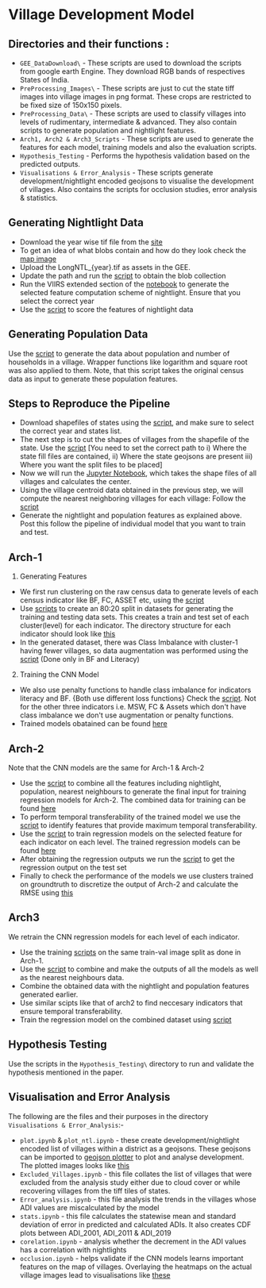 # Village Development Model
  
## Directories and their functions : 
  * ```GEE_DataDownload\``` - These scripts are used to download the scripts from google earth Engine. They download RGB bands of respectives States of India.
  * ```PreProcessing_Images\``` - These scripts are just to cut the state tiff images into village images in png format. These crops are restricted to be fixed size of 150x150 pixels.
  * ```PreProcessing_Data\``` - These scripts are used to classify villages into levels of rudimentary, intermediate & advanced. They also contain scripts to generate population and nightlight features.
  * ```Arch1, Arch2 & Arch3_Scripts``` - These scripts are used to generate the features for each model, training models and also the evaluation scripts.
  * ```Hypothesis_Testing``` - Performs the hypothesis validation based on the predicted outputs.
  * ```Visualisations & Error_Analysis``` - These scripts generate development/nightlight encoded geojsons to visualise the development of villages. Also contains the scripts for occlusion studies, error analysis & statistics.

## Generating Nightlight Data
  * Download the year wise tif file from the [site](https://doi.org/10.7910/DVN/YGIVCD)
  * To get an idea of what blobs contain and how do they look check the [map image](PreProcessing_Data/Nightlight%20Generation/Visualisation_Blob.png) 
  * Upload the LongNTL_{year}.tif as assets in the GEE.
  * Update the path and run the [script](PreProcessing_Data/Nightlight%20Generation/viirs_series_extended.js) to obtain the blob collection
  *  Run the VIIRS extended section of the [notebook](PreProcessing_Data/Nightlight%20Generation/Get_blob_details(Generate%20NTL%20Features).ipynb) to generate the selected feature computation scheme of nightlight. Ensure that you select the correct year
  *  Use the [script](PreProcessing_Data/Nightlight%20Generation/nightlight_scoring_schemes.ipynb) to score the features of nightlight data

## Generating Population Data
  Use the [script](PreProcessing_Data/make_population.ipynb) to generate the data about population and number of households in a village. Wrapper functions like logarithm and square root was also applied to them. Note, that this script takes the original census data as input to generate these population features. 

## Steps to Reproduce the Pipeline
  * Download shapefiles of states using the [script](GEE_DataDownload/Download_state_landsat7_2001.js), and make sure to select the correct year and states list.
  * The next step is to cut the shapes of villages from the shapefile of the state. Use the [script](PreProcessing_Images/cutVillage.sh) [You need to set the correct path to i) Where the state fill files are contained, ii) Where the state geojsons are present iii) Where you want the split files to be placed]
  * Now we will run the [Jupyter Notebook](PreProcessing_Data/Final_generate_village_centroids.ipynb), which takes the shape files of all villages and calculates the center.
  * Using the village centroid data obtained in the previous step, we will compute the nearest neighboring villages for each village: Follow the [script](PreProcessing_Data/find_out_nearest_neighbours_logic.ipynb)
  * Generate the nightlight and population features as explained above.  
  Post this follow the pipeline of individual model that you want to train and test.

## Arch-1
1. Generating Features
- We first run clustering on the raw census data to generate levels of each census indicator like BF, FC, ASSET etc, using the [script](Arch1/Get_unoutliered_labels_indicators_for_district.ipynb)
- Use [scripts](Arch1/dataset_maker.py) to create an 80:20 split in datasets for generating the training and testing data sets. This creates a train and test set of each cluster(level) for each indicator. The directory structure for each indicator should look like [this](Arch1/directory_structure.png)
- In the generated dataset, there was Class Imbalance with cluster-1 having fewer villages, so data augmentation was performed using the [script](Arch1/dataaugment_literacy.py) (Done only in BF and Literacy)
2. Training the CNN Model
- We also use penalty functions to handle class imbalance for indicators literacy and BF. {Both use different loss functions} Check the [script](Arch1/train_model_weight_balance_new_literacy.py). Not for the other three indicators i.e. MSW, FC & Assets which don't have class imbalance we don't use augmentation or penalty functions.
- Trained models obatained can be found [here](https://drive.google.com/drive/folders/1eTUKyMq1z0dGoJaJ-BS80Q80T5Ucsrgq?usp=sharing)

## Arch-2
Note that the CNN models are the same for Arch-1 & Arch-2
- Use the [script](Arch2/Combining_nightlight_and_pop.ipynb) to combine all the features including nightlight, population, nearest neighbours to generate the final input for training regression models for Arch-2. The combined data for training can be found [here](https://drive.google.com/drive/folders/1LrTGcCuCWEnaKl4f9wII0Cobb-DxeSr4)
- To perform temporal transferability of the trained model we use the [script](Arch2/Common_Indicators_Classification_2011.ipynb) to identify features that provide maximum temporal transferability.
- Use the [script](Arch2/Copy_arch3_regression_grid_search.ipynb) to train regression models on the selected feature for each indicator on each level. The trained regression models can be found [here](https://drive.google.com/drive/folders/1Wf_L2ZgYdpBnvazuvz5Au5Zk4ITtzI6X?usp=sharing)
- After obtaining the regression outputs we run the [script](Arch2/Household_Indicators_Predictions.ipynb) to get the regression output on the test set
- Finally to check the performance of the models we use clusters trained on groundtruth to discretize the output of Arch-2 and calculate the RMSE using [this](Arch2/Copy_of_Classification_Performance_Arch_2.ipynb)
  
## Arch3
We retrain the CNN regression models for each level of each indicator. 
- Use the training [scripts](Arch3_Scripts/trainmodel.py) on the same train-val image split as done in Arch-1. 
- Use the [script](Arch3_Scripts/combine.py) to combine and make the outputs of all the models as well as the nearest neighbours data.
- Combine the obtained data with the nightlight and population features generated earlier.
- Use similar scipts like that of arch2 to find neccesary indicators that ensure temporal transferability.
- Train the regression model on the combined dataset using [script](Arch3_Scripts/Copy_arch3_regression_grid_search_new.ipynb)

## Hypothesis Testing
Use the scripts in the ```Hypothesis_Testing\``` directory to run and validate the hypothesis mentioned in the paper.

## Visualisation and Error Analysis
The following are the files and their purposes in the directory ```Visualisations & Error_Analysis```:-
- ```plot.ipynb``` & ```plot_ntl.ipynb``` - these create development/nightlight encoded list of villages within a district as a geojsons. These geojsons can be imported to [geojson plotter](https://geojson.io/#map=2/20.0/0.0) to plot and analyse development. The plotted images looks like [this](Visualisations%20&%20Error_Analysis/bokaro.png)
- ```Excluded_Villages.ipynb``` - this file collates the list of villages that were excluded from the analysis study either due to cloud cover or while recovering villages from the tiff tiles of states.
- ```Error_analysis.ipynb``` - this file analysis the trends in the villages whose ADI values are miscalculated by the model
- ```stats.ipynb``` - this file calculates the statewise mean and standard deviation of error in predicted and calculated ADIs. It also creates CDF plots between ADI_2001, ADI_2011 & ADI_2019
- ```corelation.ipynb``` - analysis whether the decrement in the ADI values has a correlation with nightlights
- ```occlusion.ipynb``` - helps validate if the CNN models learns important features on the map of villages. Overlaying the heatmaps on the actual village images lead to visualisations like [these](Visualisations%20&%20Error_Analysis/occlusion.png)
